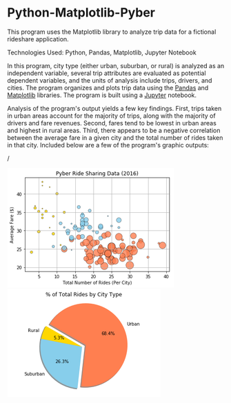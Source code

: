 # Python-Matplotlib-Pyber
This program uses the Matplotlib library to analyze trip data for a fictional rideshare application.

Technologies Used: Python, Pandas, Matplotlib, Jupyter Notebook

In this program, city type (either urban, suburban, or rural) is analyzed as an independent variable, several trip attributes are evaluated as potential dependent variables, and the units of analysis include trips, drivers, and cities. The program organizes and plots trip data using the [Pandas](https://pandas.pydata.org/) and [Matplotlib](https://matplotlib.org/index.html) libraries. The program is built using a [Jupyter](https://jupyter.org/) notebook.

Analysis of the program's output yields a few key findings. First, trips taken in urban areas account for the majority of trips, along with the majority of drivers and fare revenues. Second, fares tend to be lowest in urban areas and highest in rural areas. Third, there appears to be a negative correlation between the average fare in a given city and the total number of rides taken in that city. Included below are a few of the program's graphic outputs:

/

![Image of Scatter Plot Code](images/Pyber_Scatter_Plot.png)![Image of Pie Chart Code](images/Pyber_Pie_Chart.png)

